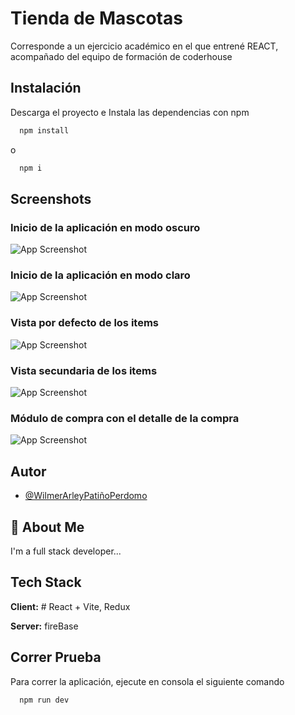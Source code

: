 
# Tienda de Mascotas

Corresponde a un ejercicio académico en el que entrené REACT, acompañado del equipo de formación de coderhouse

## Instalación

Descarga el proyecto e Instala las dependencias con npm

```bash
  npm install
```
o
```bash
  npm i
``` 

## Screenshots

### Inicio de la aplicación en modo oscuro
![App Screenshot](https://firebasestorage.googleapis.com/v0/b/datapetstore.appspot.com/o/Captura%20de%20Pantalla%202024-02-19%20a%20la(s)%2011.25.08%20p.%C2%A0m..png?alt=media&token=993e1742-6437-4af6-b9aa-478848e3e00c)

### Inicio de la aplicación en modo claro
![App Screenshot](https://firebasestorage.googleapis.com/v0/b/datapetstore.appspot.com/o/Captura%20de%20Pantalla%202024-02-19%20a%20la(s)%2011.34.16%20p.%C2%A0m..png?alt=media&token=16241e1c-6e3a-471d-b185-31ef7ec713bc)

### Vista por defecto de los items
![App Screenshot](https://firebasestorage.googleapis.com/v0/b/datapetstore.appspot.com/o/Captura%20de%20Pantalla%202024-02-19%20a%20la(s)%2011.25.32%20p.%C2%A0m..png?alt=media&token=ed84e265-9e77-4bad-bc44-5aaeb945be60)

### Vista secundaria de los items
![App Screenshot](https://firebasestorage.googleapis.com/v0/b/datapetstore.appspot.com/o/Captura%20de%20Pantalla%202024-02-19%20a%20la(s)%2011.25.54%20p.%C2%A0m..png?alt=media&token=b69fc5ec-8c25-4b24-8fdf-327a55286a94)

### Módulo de compra con el detalle de la compra
![App Screenshot](https://firebasestorage.googleapis.com/v0/b/datapetstore.appspot.com/o/Captura%20de%20Pantalla%202024-02-19%20a%20la(s)%2011.26.27%20p.%C2%A0m..png?alt=media&token=49af5c4e-e7ee-4e05-b4f6-bd3b6d4fe8ea)



## Autor

- [@WilmerArleyPatiñoPerdomo](https://github.com/wilmernet)


## 🚀 About Me
I'm a full stack developer...


## Tech Stack

**Client:** # React + Vite, Redux 

**Server:** fireBase


## Correr Prueba

Para correr la aplicación, ejecute en consola el siguiente comando

```bash
  npm run dev
```


